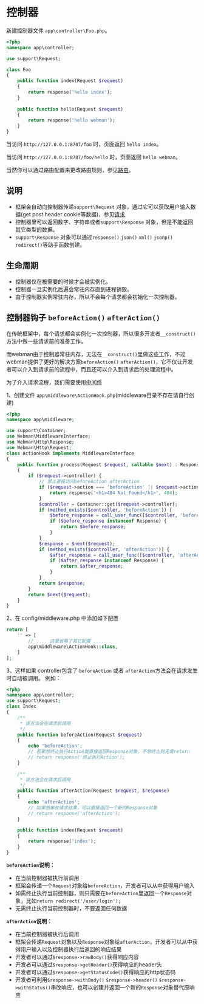 # 控制器


新建控制器文件 `app\controller\Foo.php`。

```php
<?php
namespace app\controller;

use support\Request;

class Foo
{
    public function index(Request $request)
    {
        return response('hello index');
    }
    
    public function hello(Request $request)
    {
        return response('hello webman');
    }
}
```

当访问 `http://127.0.0.1:8787/foo` 时，页面返回 `hello index`。

当访问 `http://127.0.0.1:8787/foo/hello` 时，页面返回 `hello webman`。

当然你可以通过路由配置来更改路由规则，参见[路由](route.md)。

## 说明
 - 框架会自动向控制器传递`support\Request` 对象，通过它可以获取用户输入数据(get post header cookie等数据)，参见[请求](request.md)
 - 控制器里可以返回数字、字符串或者`support\Response` 对象，但是不能返回其它类型的数据。
 - `support\Response` 对象可以通过`response()` `json()` `xml()` `jsonp()` `redirect()`等助手函数创建。
 
 
## 生命周期
 - 控制器仅在被需要的时候才会被实例化。
 - 控制器一旦实例化后遍会常驻内存直到进程销毁。
 - 由于控制器实例常驻内存，所以不会每个请求都会初始化一次控制器。
 
## 控制器钩子 `beforeAction()` `afterAction()`
在传统框架中，每个请求都会实例化一次控制器，所以很多开发者`__construct()`方法中做一些请求前的准备工作。

而webman由于控制器常驻内存，无法在`__construct()`里做这些工作，不过webman提供了更好的解决方案`beforeAction()` `afterAction()`，它不仅让开发者可以介入到请求前的流程中，而且还可以介入到请求后的处理流程中。

为了介入请求流程，我们需要使用[中间件](middleware.md)


1、创建文件 `app\middleware\ActionHook.php`(middleware目录不存在请自行创建)

```php
<?php
namespace app\middleware;

use support\Container;
use Webman\MiddlewareInterface;
use Webman\Http\Response;
use Webman\Http\Request;
class ActionHook implements MiddlewareInterface
{
    public function process(Request $request, callable $next) : Response
    {
        if ($request->controller) {
            // 禁止直接访问beforeAction afterAction
            if ($request->action === 'beforeAction' || $request->action === 'afterAction') {
                return response('<h1>404 Not Found</h1>', 404);
            }
            $controller = Container::get($request->controller);
            if (method_exists($controller, 'beforeAction')) {
                $before_response = call_user_func([$controller, 'beforeAction'], $request);
                if ($before_response instanceof Response) {
                    return $before_response;
                }
            }
            $response = $next($request);
            if (method_exists($controller, 'afterAction')) {
                $after_response = call_user_func([$controller, 'afterAction'], $request, $response);
                if ($after_response instanceof Response) {
                    return $after_response;
                }
            }
            return $response;
        }
        return $next($request);
    }
}
```

2、在 config/middleware.php 中添加如下配置
```php
return [
    '' => [
	    // .... 这里省略了其它配置 ....
        app\middleware\ActionHook::class,
    ]
];
```

3、这样如果 controller包含了 `beforeAction` 或者 `afterAction`方法会在请求发生时自动被调用。
例如：
```php
<?php
namespace app\controller;
use support\Request;
class Index
{
    /**
     * 该方法会在请求前调用 
     */
    public function beforeAction(Request $request)
    {
        echo 'beforeAction';
        // 若果想终止执行Action就直接返回Response对象，不想终止则无需return
        // return response('终止执行Action');
    }

    /**
     * 该方法会在请求后调用
     */
    public function afterAction(Request $request, $response)
    {
        echo 'afterAction';
        // 如果想串改请求结果，可以直接返回一个新的Response对象
        // return response('afterAction'); 
    }

    public function index(Request $request)
    {
        return response('index');
    }
}
```

**`beforeAction`说明：**
 - 在当前控制器被执行前调用
 - 框架会传递一个`Request`对象给`beforeAction`，开发者可以从中获得用户输入
 - 如需终止执行当前控制器，则只需要在`beforeAction`里返回一个`Response`对象，比如`return redirect('/user/login');`
 - 无需终止执行当前控制器时，不要返回任何数据
 
**`afterAction`说明：**
 - 在当前控制器被执行后调用
 - 框架会传递`Request`对象以及`Response`对象给`afterAction`，开发者可以从中获得用户输入以及控制器执行后返回的响应结果
 - 开发者可以通过`$response->rawBody()`获得响应内容
 - 开发者可以通过`$response->getHeader()`获得响应的header头
 - 开发者可以通过`$response->getStatusCode()`获得响应的http状态码
 - 开发者可利用`$response->withBody()` `$response->header()` `$response->withStatus()`串改响应，也可以创建并返回一个新的`Response`对象替代原响应
 
 
 

